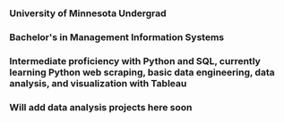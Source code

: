 ### University of Minnesota Undergrad
### Bachelor's in Management Information Systems
### Intermediate proficiency with Python and SQL, currently learning Python web scraping, basic data engineering, data analysis, and visualization with Tableau
### Will add data analysis projects here soon

<!--
**kenquejadas/kenquejadas** is a ✨ _special_ ✨ repository because its `README.md` (this file) appears on your GitHub profile.

Here are some ideas to get you started:

- 🔭 I’m currently working on ...
- 🌱 I’m currently learning ...
- 👯 I’m looking to collaborate on ...
- 🤔 I’m looking for help with ...
- 💬 Ask me about ...
- 📫 How to reach me: ...
- 😄 Pronouns: ...
- ⚡ Fun fact: ...
-->
